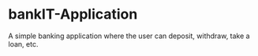 # bankIT-Application
A simple banking application where the user can deposit, withdraw, take a loan, etc.
